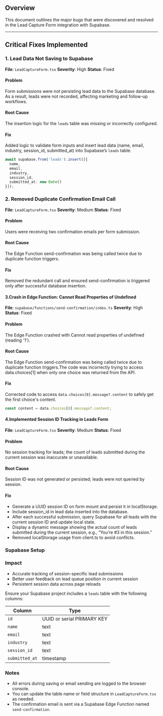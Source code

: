 ## Overview
This document outlines the major bugs that were discovered and resolved in the Lead Capture Form integration with Supabase.

---

## Critical Fixes Implemented

### 1. Lead Data Not Saving to Supabase
**File**: `LeadCaptureForm.tsx`
**Severity**: High
**Status**: Fixed

#### Problem
Form submissions were not persisting lead data to the Supabase database. As a result, leads were not recorded, affecting marketing and follow-up workflows.

#### Root Cause
The insertion logic for the `leads` table was missing or incorrectly configured.

#### Fix
Added logic to validate form inputs and insert lead data (name, email, industry, session_id, submitted_at) into Supabase’s `leads` table.

```ts
await supabase.from('leads').insert([{
  name,
  email,
  industry,
  session_id,
  submitted_at: new Date()
}]);
```

### 2. Removed Duplicate Confirmation Email Call
**File**: `LeadCaptureForm.tsx`
**Severity**: Medium
**Status**: Fixed

#### Problem
Users were receiving two confirmation emails per form submission.

#### Root Cause
The Edge Function send-confirmation was being called twice due to duplicate function triggers.

#### Fix
Removed the redundant call and ensured send-confirmation is triggered only after successful database insertion.

#### 3.Crash in Edge Function: Cannot Read Properties of Undefined
**File**: `supabase/functions/send-confirmation/index.ts`
**Severity**: High
**Status**: Fixed

#### Problem
The Edge Function crashed with Cannot read properties of undefined (reading '1').

#### Root Cause
The Edge Function send-confirmation was being called twice due to duplicate function triggers.The code was incorrectly trying to access data.choices[1] when only one choice was returned from the API.

#### Fix
Corrected code to access `data.choices[0].message?.content` to safely get the first choice's content.

```ts
const content = data.choices[0].message?.content;
```

#### 4.Implemented Session ID Tracking in Leads Form
**File**: `LeadCaptureForm.tsx`
**Severity**: Medium
**Status**: Fixed

#### Problem
No session tracking for leads; the count of leads submitted during the current session was inaccurate or unavailable.

#### Root Cause
Session ID was not generated or persisted; leads were not queried by session.

#### Fix
- Generate a UUID session ID on form mount and persist it in localStorage.
- Include session_id in lead data inserted into the database.
- After each successful submission, query Supabase for all leads with the current session ID and update local state.
- Display a dynamic message showing the actual count of leads submitted during the current session, e.g., “You’re #3 in this session.”
- Removed localStorage usage from client.ts to avoid conflicts.

### Supabase Setup

### Impact
- Accurate tracking of session-specific lead submissions
- Better user feedback on lead queue position in current session
- Persistent session data across page reloads

Ensure your Supabase project includes a `leads` table with the following columns:

| Column        | Type                     |
|---------------|--------------------------|
| `id`          | UUID or serial PRIMARY KEY |
| `name`        | text                     |
| `email`       | text                     |
| `industry`    | text                     |
| `session_id`  | text                     |
| `submitted_at`| timestamp                |

### Notes

- All errors during saving or email sending are logged to the browser console.
- You can update the table name or field structure in `LeadCaptureForm.tsx` as needed.
- The confirmation email is sent via a Supabase Edge Function named `send-confirmation`.
